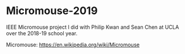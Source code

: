 # Micromouse-2019

IEEE Micromouse project I did with Philip Kwan and Sean Chen at UCLA over the 2018-19 school year.

Micromouse: https://en.wikipedia.org/wiki/Micromouse
